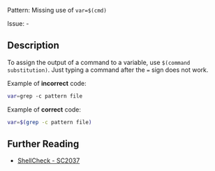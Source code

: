 Pattern: Missing use of `var=$(cmd)`

Issue: -

## Description

To assign the output of a command to a variable, use `$(command substitution)`. Just typing a command after the `=` sign does not work.

Example of **incorrect** code:

```sh
var=grep -c pattern file
```

Example of **correct** code:

```sh
var=$(grep -c pattern file)
```

## Further Reading

* [ShellCheck - SC2037](https://github.com/koalaman/shellcheck/wiki/SC2037)
